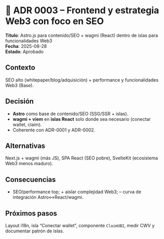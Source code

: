 # 📄 ADR 0003 – Frontend y estrategia Web3 con foco en SEO

**Título**: Astro.js para contenido/SEO + wagmi (React) dentro de islas para funcionalidades Web3  
**Fecha**: 2025-08-28  
**Estado**: Aprobado  

## Contexto
SEO alto (whitepaper/blog/adquisición) + performance y funcionalidades Web3 (Base).

## Decisión
- **Astro** como base de contenido/SEO (SSG/SSR + islas).
- **wagmi + viem** en **islas React** solo donde sea necesario (conectar wallet, claim).
- Coherente con ADR-0001 y ADR-0002.

## Alternativas
Next.js + wagmi (más JS), SPA React (SEO pobre), SvelteKit (ecosistema Web3 menos maduro).

## Consecuencias
+ SEO/performance top; + aislar complejidad Web3; – curva de integración Astro↔React/wagmi.

## Próximos pasos
Layout i18n, isla “Conectar wallet”, componente `ClaimUBI`, medir CWV y documentar patrón de islas.
